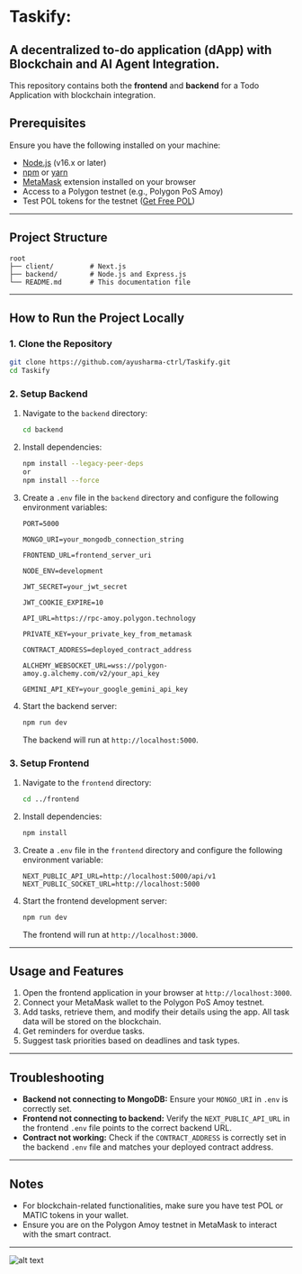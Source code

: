 # Taskify: 
## A decentralized to-do application (dApp) with Blockchain and AI Agent Integration.

This repository contains both the **frontend** and **backend** for a Todo Application with blockchain integration.

## Prerequisites

Ensure you have the following installed on your machine:

- [Node.js](https://nodejs.org/) (v16.x or later)
- [npm](https://www.npmjs.com/) or [yarn](https://yarnpkg.com/)
- [MetaMask](https://metamask.io/) extension installed on your browser
- Access to a Polygon testnet (e.g., Polygon PoS Amoy)
- Test POL tokens for the testnet ([Get Free POL](https://faucet.polygon.technology/))

---

## Project Structure

```
root
├── client/         # Next.js
├── backend/        # Node.js and Express.js
└── README.md       # This documentation file
```

---

## How to Run the Project Locally

### 1. Clone the Repository

```bash
git clone https://github.com/ayusharma-ctrl/Taskify.git
cd Taskify
```

### 2. Setup Backend

1. Navigate to the `backend` directory:

    ```bash
    cd backend
    ```

2. Install dependencies:

    ```bash
    npm install --legacy-peer-deps
    or
    npm install --force
    ```

3. Create a `.env` file in the `backend` directory and configure the following environment variables:

    ```env
    PORT=5000

    MONGO_URI=your_mongodb_connection_string

    FRONTEND_URL=frontend_server_uri

    NODE_ENV=development

    JWT_SECRET=your_jwt_secret

    JWT_COOKIE_EXPIRE=10

    API_URL=https://rpc-amoy.polygon.technology

    PRIVATE_KEY=your_private_key_from_metamask

    CONTRACT_ADDRESS=deployed_contract_address

    ALCHEMY_WEBSOCKET_URL=wss://polygon-amoy.g.alchemy.com/v2/your_api_key

    GEMINI_API_KEY=your_google_gemini_api_key
    ```

4. Start the backend server:

    ```bash
    npm run dev
    ```

   The backend will run at `http://localhost:5000`.

### 3. Setup Frontend

1. Navigate to the `frontend` directory:

    ```bash
    cd ../frontend
    ```

2. Install dependencies:

    ```bash
    npm install
    ```

3. Create a `.env` file in the `frontend` directory and configure the following environment variable:

    ```env
    NEXT_PUBLIC_API_URL=http://localhost:5000/api/v1
    NEXT_PUBLIC_SOCKET_URL=http://localhost:5000
    ```

4. Start the frontend development server:

    ```bash
    npm run dev
    ```

   The frontend will run at `http://localhost:3000`.

---

## Usage and Features

1. Open the frontend application in your browser at `http://localhost:3000`.
2. Connect your MetaMask wallet to the Polygon PoS Amoy testnet.
3. Add tasks, retrieve them, and modify their details using the app. All task data will be stored on the blockchain.
4. Get reminders for overdue tasks.
5. Suggest task priorities based on deadlines and task types. 

---

## Troubleshooting

- **Backend not connecting to MongoDB:** Ensure your `MONGO_URI` in `.env` is correctly set.
- **Frontend not connecting to backend:** Verify the `NEXT_PUBLIC_API_URL` in the frontend `.env` file points to the correct backend URL.
- **Contract not working:** Check if the `CONTRACT_ADDRESS` is correctly set in the backend `.env` file and matches your deployed contract address.

---

## Notes

- For blockchain-related functionalities, make sure you have test POL or MATIC tokens in your wallet.
- Ensure you are on the Polygon Amoy testnet in MetaMask to interact with the smart contract.

---

![alt text](https://i.ibb.co/pLkb3CR/Screenshot-2025-01-20-032500.png)
